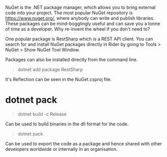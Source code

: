 NuGet is the .NET package manager, which allows you to bring external code into your project. The most popular NuGet repository is https://www.nuget.org/, where anybody can write and publish libraries. These packages can be mind-bogglingly useful and can save you a tonne of time as a developer. Why re-invent the wheel if you don't need to?

One popular package is RestSharp which is a REST API client. You can search for and install NuGet packages directly in Rider by going to Tools > NuGet > Show NuGet Tool Window.

Packages can also be installed directly from the command line.

> dotnet add package RestSharp

It's Reflection can be seen in the NuGet.csproj file.

# dotnet pack

> dotnet build -c Release

Can be used to build binaries in the dll format for the code.

> dotnet pack

Can be used to export the code as a package and hence shared with other developers worldwide or internally in an organisation.
